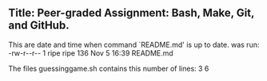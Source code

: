 ## Title: Peer-graded Assignment: Bash, Make, Git, and GitHub.

This are date and time when command `README.md' is up to date. was run:
-rw-r--r--  1 ripe  ripe  136 Nov  5 16:39 README.md

The files guessinggame.sh contains this number of lines:
3
6
